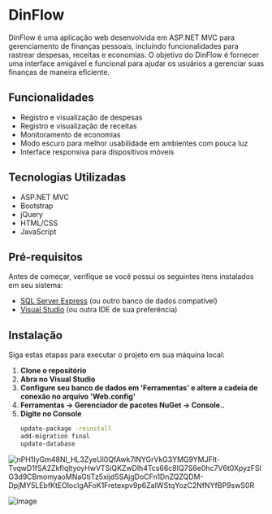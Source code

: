# DinFlow

DinFlow é uma aplicação web desenvolvida em ASP.NET MVC para gerenciamento de finanças pessoais, incluindo funcionalidades para rastrear despesas, receitas e economias. O objetivo do DinFlow é fornecer uma interface amigável e funcional para ajudar os usuários a gerenciar suas finanças de maneira eficiente.

## Funcionalidades

- Registro e visualização de despesas
- Registro e visualização de receitas
- Monitoramento de economias
- Modo escuro para melhor usabilidade em ambientes com pouca luz
- Interface responsiva para dispositivos móveis

## Tecnologias Utilizadas

- ASP.NET MVC
- Bootstrap
- jQuery
- HTML/CSS
- JavaScript

## Pré-requisitos

Antes de começar, verifique se você possui os seguintes itens instalados em seu sistema:

- [SQL Server Express](https://www.microsoft.com/en-us/sql-server/sql-server-downloads) (ou outro banco de dados compatível)
- [Visual Studio](https://visualstudio.microsoft.com/vs/) (ou outra IDE de sua preferência)

## Instalação

Siga estas etapas para executar o projeto em sua máquina local:

1. **Clone o repositório**
2. **Abra no Visual Studio**
3. **Configure seu banco de dados em 'Ferramentas' e altere a cadeia de conexão no arquivo 'Web.config'**
4. **Ferramentas -> Gerenciador de pacotes NuGet -> Console..**
5. **Digite no Console**
    ```bash
    update-package -reinstall
    add-migration final
    update-database
   
![nPH1IyGm48Nl_HL3ZyeUl0QfAwk7lNYGrVkG3YMG9YMJFIt-TvqwD1fSA2ZkfIqltyoyHwVTSiQKZwDlh4Tcs66c8IQ7S6e0hc7V6t0XpyzFSIG3d9CBmomyaoMNaGtiTz5xijd5SAjgDoCFn1DnZQZQDM-DpjMY5LEbfKtEOloclgAFoK1Fretexpv9p6ZaIWStqYozC2NfNYfBP9swS0R](https://github.com/user-attachments/assets/9725e1cf-327b-4886-9b09-be7d87bf2903)

![image](https://github.com/user-attachments/assets/067475fd-1687-41ae-b9dc-fd98f0f82c36)

